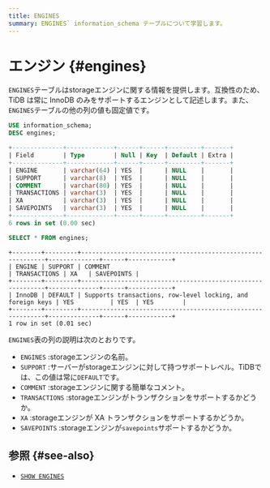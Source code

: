 ```yaml
---
title: ENGINES
summary: ENGINES` information_schema テーブルについて学習します。
---
```


# エンジン {#engines}

`ENGINES`テーブルはstorageエンジンに関する情報を提供します。互換性のため、TiDB は常に InnoDB のみをサポートするエンジンとして記述します。また、 `ENGINES`テーブルの他の列の値も固定値です。

```sql
USE information_schema;
DESC engines;
```

```sql
+--------------+-------------+------+------+---------+-------+
| Field        | Type        | Null | Key  | Default | Extra |
+--------------+-------------+------+------+---------+-------+
| ENGINE       | varchar(64) | YES  |      | NULL    |       |
| SUPPORT      | varchar(8)  | YES  |      | NULL    |       |
| COMMENT      | varchar(80) | YES  |      | NULL    |       |
| TRANSACTIONS | varchar(3)  | YES  |      | NULL    |       |
| XA           | varchar(3)  | YES  |      | NULL    |       |
| SAVEPOINTS   | varchar(3)  | YES  |      | NULL    |       |
+--------------+-------------+------+------+---------+-------+
6 rows in set (0.00 sec)
```

```sql
SELECT * FROM engines;
```

    +--------+---------+------------------------------------------------------------+--------------+------+------------+
    | ENGINE | SUPPORT | COMMENT                                                    | TRANSACTIONS | XA   | SAVEPOINTS |
    +--------+---------+------------------------------------------------------------+--------------+------+------------+
    | InnoDB | DEFAULT | Supports transactions, row-level locking, and foreign keys | YES          | YES  | YES        |
    +--------+---------+------------------------------------------------------------+--------------+------+------------+
    1 row in set (0.01 sec)

`ENGINES`表の列の説明は次のとおりです。

-   `ENGINES` :storageエンジンの名前。
-   `SUPPORT` :サーバーがstorageエンジンに対して持つサポートレベル。TiDBでは、この値は常に`DEFAULT`です。
-   `COMMENT` :storageエンジンに関する簡単なコメント。
-   `TRANSACTIONS` :storageエンジンがトランザクションをサポートするかどうか。
-   `XA` :storageエンジンが XA トランザクションをサポートするかどうか。
-   `SAVEPOINTS` :storageエンジンが`savepoints`サポートするかどうか。

## 参照 {#see-also}

-   [`SHOW ENGINES`](/sql-statements/sql-statement-show-engines.md)
